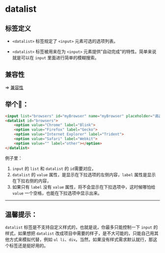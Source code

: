 # datalist

## 标签定义

* `<datalist>` 标签规定了 `<input>` 元素可选的选项列表。

* `<datalist>` 标签被用来在为 `<input>` 元素提供"自动完成"的特性。简单来说就是可以在 `input` 里面进行简单的模糊搜索。

## 兼容性
=> [兼容性](https://caniuse.com/#feat=datalist&search=datalist)


## 举个🌰：
```html
<input list="browsers" id="myBrowser" name="myBrowser" placeholder="请选择对应浏览器"/>
<datalist id="browsers">
    <option value="Chrome" label="Blink">
    <option value="Firefox" label="Gecko">
    <option value="Internet Explorer" label="Trident">
    <option value="Safari" label="Webkit">
    <option value="" label="other"></option>
</datalist>
```

例子里：
1. `input` 的 `list` 和 `datalist` 的 `id`需要对应，
2. `datalist` 的 `value` 属性，是显示在下拉选项的左侧内容，`label` 属性是显示在下拉右侧的内容，
3. 如果只有 `label` 没有 `value` 属性，将不会显示在下拉选项中，这时候哪怕给 `value` 一个空格，也能在下拉选项中显示出来。


---

## 温馨提示：
`datalist` 标签是不支持自定义样式的，也就是说，你最多只能控制一下 `input` 的样式，如果想把 `datalist` 改成项目中需要的样子，是不大可能的，只能自己用其他方式来模拟代替，例如 `ul li`、`div`。当然，如果没有样式需求默认就行，那这个标签还是挺好用的。 